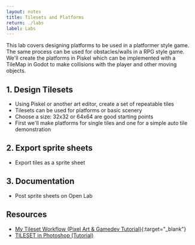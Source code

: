 ```yaml
---
layout: notes
title: Tilesets and Platforms
return: ./labs
label: Labs
---
```


This lab covers designing platforms to be used in a platformer style game.  The same process can be used for obstacles/walls in a RPG style game.  We'll create the platforms in Piskel which can be implemented with a TileMap in Godot to make collisions with the player and other moving objects.

## 1. Design Tilesets
- Using Piskel or another art editor, create a set of repeatable tiles
- Tilesets can be used for platforms or basic scenery
- Choose a size: 32x32 or 64x64 are good starting points
- First we'll make platforms for single tiles and one for a simple auto tile demonstration

## 2. Export sprite sheets
- Export tiles as a sprite sheet

## 3. Documentation 
- Post sprite sheets on Open Lab

## Resources
- [My Tileset Workflow (Pixel Art & Gamedev Tutorial)](https://www.youtube.com/watch?v=btnH0x7_1g8){:target="_blank"}
- [TILESET in Photoshop (Tutorial)](https://www.youtube.com/watch?v=aaEEujLtsr8)